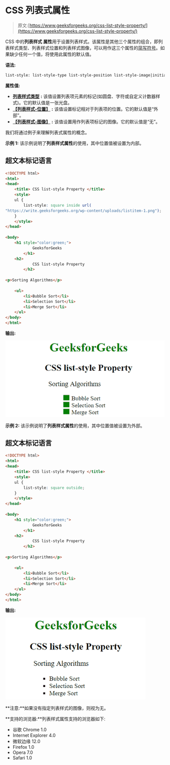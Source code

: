 # CSS 列表式属性

> 原文:[https://www.geeksforgeeks.org/css-list-style-property/](https://www.geeksforgeeks.org/css-list-style-property/)

CSS 中的**列表样式** **属性**用于设置列表样式。该属性是其他三个属性的组合，即列表样式类型、列表样式位置和列表样式图像，可以用作这三个属性的[简写符号](geeksforgeeks.org/css-shorthand-properties/)。如果缺少任何一个值，将使用此属性的默认值。

**语法:**

```html
list-style: list-style-type list-style-position list-style-image|initial|inherit;
```

**属性值:**

*   [**列表样式类型**](https://www.geeksforgeeks.org/css-list-style-type-property/) **:** 该值设置列表项元素的标记(如圆盘、字符或自定义计数器样式)。它的默认值是一张光盘。
*   [**【列表样式-位置】**](https://www.geeksforgeeks.org/css-list-style-position-property/) **:** 该值设置标记相对于列表项的位置。它的默认值是“外部”。
*   [**【列表样式-图像】**](https://www.geeksforgeeks.org/css-list-style-image-property/) **:** 该值设置用作列表项标记的图像。它的默认值是“无”。

我们将通过例子来理解列表式属性的概念。

**示例 1:** 该示例说明了**列表样式属性**的使用，其中位置值被设置为内部。

## 超文本标记语言

```html
<!DOCTYPE html>
<html>
<head>
    <title> CSS list-style Property </title>
    <style>
    ul {
        list-style: square inside url(
"https://write.geeksforgeeks.org/wp-content/uploads/listitem-1.png");
    }
    </style>
</head>

<body>
    <h1 style="color:green;">
            GeeksforGeeks
        </h1>
    <h2>
            CSS list-style Property
        </h2>

<p>Sorting Algorithms</p>

    <ul>
        <li>Bubble Sort</li>
        <li>Selection Sort</li>
        <li>Merge Sort</li>
    </ul>
</body>
</html>
```

**输出:**

![liststyle](img/79691c13d41e559ceb8aca1415bd7475.png)

**示例 2:** 该示例说明了**列表样式属性**的使用，其中位置值被设置为外部。

## 超文本标记语言

```html
<!DOCTYPE html>
<html>
<head>
    <title> CSS list-style Property </title>
    <style>
    ul {
        list-style: square outside;
    }
    </style>
</head>

<body>
    <h1 style="color:green;">
            GeeksforGeeks
        </h1>
    <h2>
            CSS list-style Property
        </h2>

<p>Sorting Algorithms</p>

    <ul>
        <li>Bubble Sort</li>
        <li>Selection Sort</li>
        <li>Merge Sort</li>
    </ul>
</body>
</html>
```

**输出:**

![liststyle](img/72b78591935d25af831e746556cdc6ac.png)

**注意:**如果没有指定列表样式的图像，则视为无。

**支持的浏览器:**列表样式属性支持的浏览器如下:

*   谷歌 Chrome 1.0
*   Internet Explorer 4.0
*   微软边缘 12.0
*   Firefox 1.0
*   Opera 7.0
*   Safari 1.0